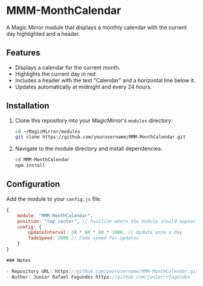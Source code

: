 # MMM-MonthCalendar

A Magic Mirror module that displays a monthly calendar with the current day highlighted and a header.

## Features

- Displays a calendar for the current month.
- Highlights the current day in red.
- Includes a header with the text "Calendar" and a horizontal line below it.
- Updates automatically at midnight and every 24 hours.

## Installation

1. Clone this repository into your MagicMirror's `modules` directory:

    ```bash
    cd ~/MagicMirror/modules
    git clone https://github.com/yourusername/MMM-MonthCalendar.git
    ```

2. Navigate to the module directory and install dependencies:

    ```bash
    cd MMM-MonthCalendar
    npm install
    ```

## Configuration

Add the module to your `config.js` file:

```javascript
{
    module: "MMM-MonthCalendar",
    position: "top_center", // Position where the module should appear
    config: {
        updateInterval: 24 * 60 * 60 * 1000, // Update once a day
        fadeSpeed: 2000 // Fade speed for updates
    }
}

### Notes

- Repository URL: https://github.com/yourusername/MMM-MonthCalendar.git](https://github.com/juniorrrfagundes/MMM-MonthCalendar
- Author: Junior Rafael Fagundes https://github.com/juniorrrfagundes
